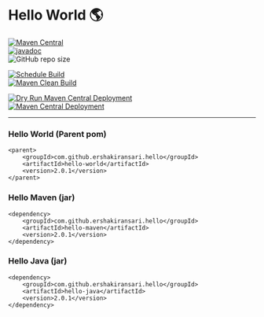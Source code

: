 # Hello World 🌎

[![Maven Central](https://maven-badges.herokuapp.com/maven-central/com.github.ershakiransari/hello-world/badge.svg)](https://maven-badges.herokuapp.com/maven-central/com.github.ershakiransari/hello-world)  
[![javadoc](https://javadoc.io/badge2/com.github.ershakiransari/hello-java/javadoc.svg)](https://javadoc.io/doc/com.github.ershakiransari/hello-java)  
![GitHub repo size](https://img.shields.io/github/repo-size/ershakiransari/hello-world?color=g&label=Repo%20Size&logo=github)

[![Schedule Build](https://github.com/ErShakirAnsari/hello-world/actions/workflows/schedule-build.yml/badge.svg)](https://github.com/ErShakirAnsari/hello-world/actions/workflows/schedule-build.yml)  
[![Maven Clean Build](https://github.com/ErShakirAnsari/hello-world/actions/workflows/mvn-clean-build.yml/badge.svg)](https://github.com/ErShakirAnsari/hello-world/actions/workflows/mvn-clean-build.yml)

[![Dry Run Maven Central Deployment](https://github.com/ErShakirAnsari/hello-world/actions/workflows/maven-central-deployment-dry-run.yml/badge.svg)](https://github.com/ErShakirAnsari/hello-world/actions/workflows/maven-central-deployment-dry-run.yml)  
[![Maven Central Deployment](https://github.com/ErShakirAnsari/hello-world/actions/workflows/maven-central-deployment.yml/badge.svg)](https://github.com/ErShakirAnsari/hello-world/actions/workflows/maven-central-deployment.yml)

---

### Hello World (Parent pom)

```
<parent>
    <groupId>com.github.ershakiransari.hello</groupId>
    <artifactId>hello-world</artifactId>
    <version>2.0.1</version>
</parent>
```

### Hello Maven (jar)

```
<dependency>
    <groupId>com.github.ershakiransari.hello</groupId>
    <artifactId>hello-maven</artifactId>
    <version>2.0.1</version>
</dependency>
```

### Hello Java (jar)

```
<dependency>
    <groupId>com.github.ershakiransari.hello</groupId>
    <artifactId>hello-java</artifactId>
    <version>2.0.1</version>
</dependency>
```